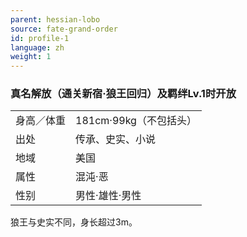 ```yaml
---
parent: hessian-lobo
source: fate-grand-order
id: profile-1
language: zh
weight: 1
---
```


### 真名解放（通关新宿·狼王回归）及羁绊Lv.1时开放

<table>
  <tr><td>身高／体重</td><td>181cm·99kg（不包括头）</td></tr>
  <tr><td>出处</td><td>传承、史实、小说</td></tr>
  <tr><td>地域</td><td>美国</td></tr>
  <tr><td>属性</td><td>混沌·恶</td></tr>
  <tr><td>性别</td><td>男性·雄性·男性</td></tr>
</table>

狼王与史实不同，身长超过3m。

